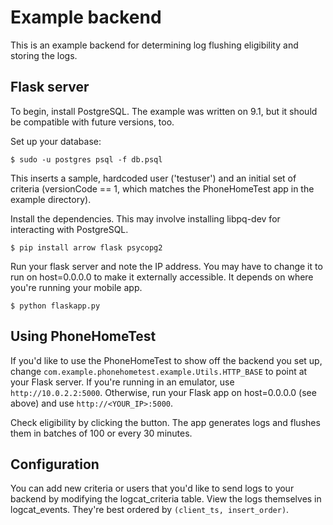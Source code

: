 Example backend
==============

This is an example backend for determining log flushing eligibility and storing the logs.

Flask server
------------

To begin, install PostgreSQL.  The example was written on 9.1, but it should be compatible with future versions, too.

Set up your database:

``$ sudo -u postgres psql -f db.psql``

This inserts a sample, hardcoded user ('testuser') and an initial set of criteria (versionCode == 1, which matches the PhoneHomeTest app in the example directory).

Install the dependencies.  This may involve installing libpq-dev for interacting with PostgreSQL.

``$ pip install arrow flask psycopg2``

Run your flask server and note the IP address.  You may have to change it to run on host=0.0.0.0 to make it externally accessible.  It depends on where you're running your mobile app.

``$ python flaskapp.py``

Using PhoneHomeTest
-------------------

If you'd like to use the PhoneHomeTest to show off the backend you set up, change `com.example.phonehometest.example.Utils.HTTP_BASE` to point at your Flask server.  If you're running in an emulator, use `http://10.0.2.2:5000`.  Otherwise, run your Flask app on host=0.0.0.0 (see above) and use `http://<YOUR_IP>:5000`.

Check eligibility by clicking the button.  The app generates logs and flushes them in batches of 100 or every 30 minutes.

Configuration
-------------

You can add new criteria or users that you'd like to send logs to your backend by modifying the logcat\_criteria table.  View the logs themselves in logcat\_events.  They're best ordered by `(client_ts, insert_order)`.
